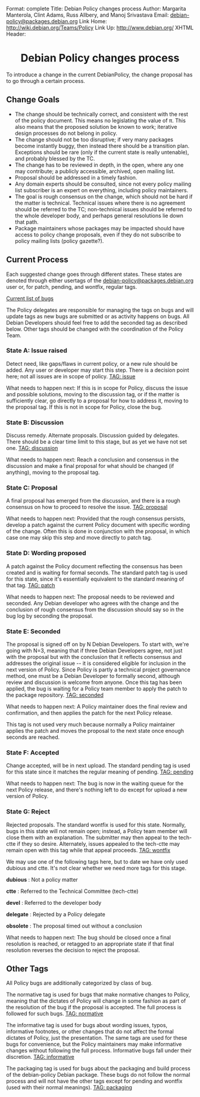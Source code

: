 Format: complete
Title: Debian Policy changes process
Author: Margarita Manterola, Clint Adams, Russ Allbery, and Manoj Srivastava
Email: debian-policy@packages.debian.org
Link Home: http://wiki.debian.org/Teams/Policy
Link Up: http://www.debian.org/
XHTML Header: <style type="text/css">h1 { text-align: center; }</style>

# Debian Policy changes process

To introduce a change in the current DebianPolicy, the change proposal
has to go through a certain process.

## Change Goals

+ The change should be technically correct, and consistent with the
  rest of the policy document. This means no legislating the value of
  π. This also means that the proposed solution be known to work;
  iterative design processes do not belong in policy.
+ The change should not be too disruptive; if very many packages
  become instantly buggy, then instead there should be a transition
  plan. Exceptions should be rare (only if the current state is really
  untenable), and probably blessed by the TC.
+ The change has to be reviewed in depth, in the open, where any one
  may contribute; a publicly accessible, archived, open mailing list.
+ Proposal should be addressed in a timely fashion.
+ Any domain experts should be consulted, since not every policy
  mailing list subscriber is an expert on everything, including policy
  maintainers.
+ The goal is rough consensus on the change, which should not be hard
  if the matter is technical. Technical issues where there is no
  agreement should be referred to the TC; non-technical issues should
  be referred to the whole developer body, and perhaps general
  resolutions lie down that path.
+ Package maintainers whose packages may be impacted should have
  access to policy change proposals, even if they do not subscribe to
  policy mailing lists (policy gazette?).

## Current Process

Each suggested change goes through different states. These states are
denoted through either usertags of the
[debian-policy@packages.debian.org](mailto:debian-policy@packages.debian.org)
user or, for patch, pending, and wontfix, regular tags.

[Current list of bugs](http://bugs.debian.org/cgi-bin/pkgreport.cgi?src=debian-policy&pend-exc=done)

The Policy delegates are responsible for managing the tags on bugs and
will update tags as new bugs are submitted or as activity happens on
bugs. All Debian Developers should feel free to add the seconded tag
as described below. Other tags should be changed with the coordination
of the Policy Team.

### State A: Issue raised

Detect need, like gaps/flaws in current policy, or a new rule should
be added. Any user or developer may start this step. There is a
decision point here; not all issues are in scope of policy.
[TAG: issue](http://bugs.debian.org/cgi-bin/pkgreport.cgi?src=debian-policy&tag=issue)

What needs to happen next: If this is in scope for Policy, discuss the
issue and possible solutions, moving to the discussion tag, or if the
matter is sufficiently clear, go directly to a proposal for how to
address it, moving to the proposal tag. If this is not in scope for
Policy, close the bug.

### State B: Discussion

Discuss remedy. Alternate proposals. Discussion guided by
delegates. There should be a clear time limit to this stage, but as
yet we have not set one.
[TAG: discussion](http://bugs.debian.org/cgi-bin/pkgreport.cgi?src=debian-policy&pend-exc=done&tag=discussion)

What needs to happen next: Reach a conclusion and consensus in the
discussion and make a final proposal for what should be changed (if
anything), moving to the proposal tag.

### State C: Proposal

A final proposal has emerged from the discussion, and there is a rough
consensus on how to proceed to resolve the issue.
[TAG: proposal](http://bugs.debian.org/cgi-bin/pkgreport.cgi?src=debian-policy&pend-exc=done&tag=proposal)

What needs to happen next: Provided that the rough consensus persists,
develop a patch against the current Policy document with specific
wording of the change. Often this is done in conjunction with the
proposal, in which case one may skip this step and move directly to
patch tag.

### State D: Wording proposed

A patch against the Policy document reflecting the consensus has been
created and is waiting for formal seconds. The standard patch tag is
used for this state, since it's essentially equivalent to the standard
meaning of that tag.
[TAG: patch](http://bugs.debian.org/cgi-bin/pkgreport.cgi?src=debian-policy&pend-exc=done&tag=patch)

What needs to happen next: The proposal needs to be reviewed and
seconded. Any Debian developer who agrees with the change and the
conclusion of rough consensus from the discussion should say so in the
bug log by seconding the proposal.

### State E: Seconded

The proposal is signed off on by N Debian Developers. To start with,
we're going with N=3, meaning that if three Debian Developers agree,
not just with the proposal but with the conclusion that it reflects
consensus and addresses the original issue -- it is considered
eligible for inclusion in the next version of Policy. Since Policy is
partly a technical project governance method, one must be a Debian
Developer to formally second, although review and discussion is
welcome from anyone. Once this tag has been applied, the bug is
waiting for a Policy team member to apply the patch to the package
repository.
[TAG: seconded](http://bugs.debian.org/cgi-bin/pkgreport.cgi?src=debian-policy&pend-exc=done&tag=seconded)

What needs to happen next: A Policy maintainer does the final review
and confirmation, and then applies the patch for the next Policy
release.

This tag is not used very much because normally a Policy maintainer
applies the patch and moves the proposal to the next state once enough
seconds are reached.

### State F: Accepted

Change accepted, will be in next upload. The standard pending tag is
used for this state since it matches the regular meaning of
pending.
[TAG: pending](http://bugs.debian.org/cgi-bin/pkgreport.cgi?src=debian-policy&pend-exc=done&tag=pending)

What needs to happen next: The bug is now in the waiting queue for the
next Policy release, and there's nothing left to do except for upload
a new version of Policy.

### State G: Reject

Rejected proposals. The standard wontfix is used for this
state. Normally, bugs in this state will not remain open; instead, a
Policy team member will close them with an explanation. The submitter
may then appeal to the tech-ctte if they so desire. Alternately,
issues appealed to the tech-ctte may remain open with this tag while
that appeal proceeds.
[TAG: wontfix](http://bugs.debian.org/cgi-bin/pkgreport.cgi?src=debian-policy&pend-exc=done&tag=rejected)

We may use one of the following tags here, but to date we have only
used dubious and ctte. It's not clear whether we need more tags for
this stage.

**dubious**
:   Not a policy matter

**ctte**
:   Referred to the Technical Committee (tech-ctte)

**devel**
:   Referred to the developer body

**delegate**
:   Rejected by a Policy delegate

**obsolete**
:   The proposal timed out without a conclusion

What needs to happen next: The bug should be closed once a final
resolution is reached, or retagged to an appropriate state if that
final resolution reverses the decision to reject the proposal.

## Other Tags

All Policy bugs are additionally categorized by class of bug.

The normative tag is used for bugs that make normative changes to
Policy, meaning that the dictates of Policy will change in some
fashion as part of the resolution of the bug if the proposal is
accepted. The full process is followed for such bugs.
[TAG: normative](http://bugs.debian.org/cgi-bin/pkgreport.cgi?src=debian-policy&pend-exc=done&tag=normative)

The informative tag is used for bugs about wording issues, typos,
informative footnotes, or other changes that do not affect the formal
dictates of Policy, just the presentation. The same tags are used for
these bugs for convenience, but the Policy maintainers may make
informative changes without following the full process. Informative
bugs fall under their discretion.
[TAG: informative](http://bugs.debian.org/cgi-bin/pkgreport.cgi?src=debian-policy&pend-exc=done&tag=informative)

The packaging tag is used for bugs about the packaging and build
process of the debian-policy Debian package. These bugs do not follow
the normal process and will not have the other tags except for pending
and wontfix (used with their normal meanings).
[TAG: packaging](http://bugs.debian.org/cgi-bin/pkgreport.cgi?src=debian-policy&pend-exc=done&tag=packaging)
